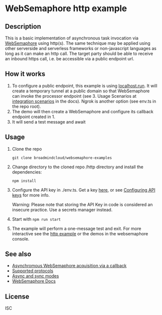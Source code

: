 # WebSemaphore http example

## Description

This is a basic implementation of asynchronous task invocation via [WebSemaphore](https://www.websemaphore.com) using http(s). 
The same technique may be applied using other serverside and serverless frameworks or non-javascript languages as long as it can make an http call. The target party should be able to receive an inbound https call, i.e. be accessible via a public endpoint url.


## How it works
1. To configure a public endpoint, this example is using [localhost.run](https://localhost.run/). It will create a temporary tunnel at a public domain so that WebSemaphore can invoke the processor endpoint (see 3. Usage Scenarios at [integration scenarios](https://www.websemaphore.com/docs/v1/concepts/scenarios-integration#usage-scenarios) in the docs). Ngrok is another option (see env.ts in the repo root).
2. The demo will then create a WebSemaphore and configure its callback endpoint created in 1.
3. It will send a test message and await 

## Usage

1. Clone the repo

   `git clone broadmindcloud/websemaphore-examples`

2. Change directory to the cloned repo /http directory and install the dependencies:

   `npm install`

3. Configure the API key in ./env.ts. Get a key [here](https://www.websemaphore.com/semaphore/keys), or see [Configuring API keys](https://www.websemaphore.com/docs/v1/setup/key) for more info.

   Warning: Please note that storing the API Key in code is considered an insecure practice. Use a secrets manager instead.

4. Start with `npm run start`

5. The example will perform a one-message test and exit. For more interactive see the [http example](../http) or the demos in the websemaphore console.

## See also
* [Asynchromous WebSemaphore acquisition via a callback](https://www.websemaphore.com/docs/v1/concepts/scenarios#asynchronous-acquisition-via-callback)
* [Supported protocols](https://www.websemaphore.com/docs/v1/concepts/protocols)
* [Async and sync modes](https://www.websemaphore.com/docs/v1/concepts/operating-modes)
* [WebSemaphore Docs](https://www.websemaphore.com/docs)


## License
ISC
